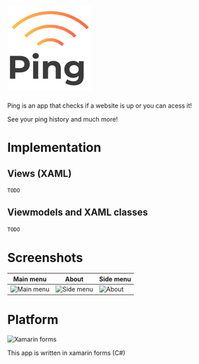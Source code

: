 # ![Ping app](https://github.com/domis045/Ping-app/raw/master/demo/logo-sm.png)
Ping is an app that checks if a website is up or you can acess it!

See your ping history and much more!
# Implementation
## Views (XAML)
```csharp
TODO
````
## Viewmodels and XAML classes
```csharp
TODO
````
# Screenshots
| **Main menu** | **About** | **Side menu** |
|---	|---	|---	|
|<img src="https://github.com/domis045/Ping-app/raw/master/demo/1.jpg" alt="Main menu" width="150" height="300"/>|<img src="https://github.com/domis045/Ping-app/raw/master/demo/side-menu.jpg" alt="Side menu" width="150" height="300"/>|<img src="https://github.com/domis045/Ping-app/raw/master/demo/about.jpg" alt="About" width="150" height="300"/>|

# Platform
![Xamarin forms](https://upload.wikimedia.org/wikipedia/commons/6/68/Xamarin_logo_and_wordmark.png)

This app is written in xamarin forms (C#)  
